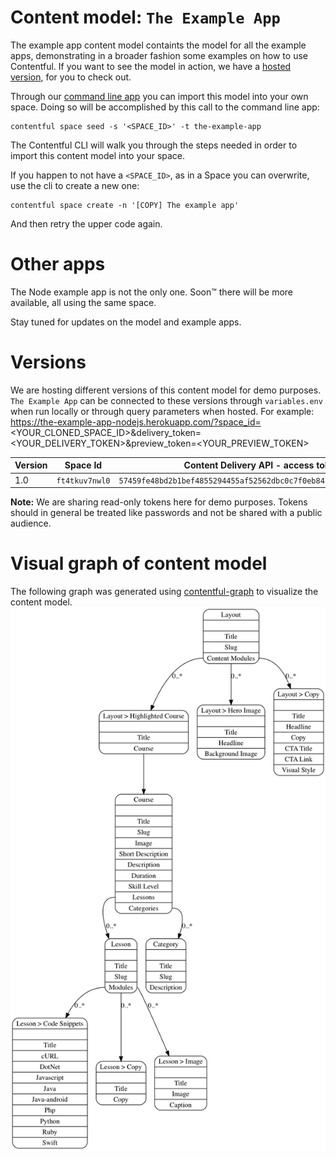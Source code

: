 Content model: `The Example App`
================================

The example app content model containts the model for all the example apps, demonstrating in a broader fashion some examples on how to use
Contentful. If you want to see the model in action, we have a [hosted version](https://the-example-app-nodejs.herokuapp.com/), for you
to check out.

Through our [command line app](https://github.com/contentful/contentful-cli) you can import this model into your own space. Doing so will be
accomplished by this call to the command line app:

```
contentful space seed -s '<SPACE_ID>' -t the-example-app
```

The Contentful CLI will walk you through the steps needed in order to import this content model into your space.

If you happen to not have a `<SPACE_ID>`, as in a Space you can overwrite, use the cli to create a new one:

```
contentful space create -n '[COPY] The example app'
```

And then retry the upper code again.



Other apps
==========

The Node example app is not the only one. Soon™ there will be more available, all using the
same space.

Stay tuned for updates on the model and example apps.



Versions
========

We are hosting different versions of this content model for demo purposes. `The Example App` can be connected to these versions through `variables.env` when run locally or through query parameters when hosted. For example: https://the-example-app-nodejs.herokuapp.com/?space_id=<YOUR_CLONED_SPACE_ID>&delivery_token=<YOUR_DELIVERY_TOKEN>&preview_token=<YOUR_PREVIEW_TOKEN>

| Version  | Space Id | Content Delivery API - access token | Content Preview API - access token |
| - | - | - | - |
| 1.0 | `ft4tkuv7nwl0` | `57459fe48bd2b1bef4855294455af52562dbc0c7f0eb84f8b2cd68692c186417` | `a9972e3cd83528def2fc9d3428c67cd622eb26d0a24239718c6ac61fe0288f2f` |

**Note:** We are sharing read-only tokens here for demo purposes. Tokens should in general be treated like passwords and not be shared with a public audience.

Visual graph of content model
=============================
The following graph was generated using [contentful-graph](https://www.npmjs.com/package/contentful-graph) to visualize the content model.
![graph of content model](https://raw.githubusercontent.com/contentful/content-models/master/the-example-app/the-example-app-space-v1.png)
